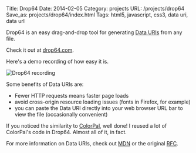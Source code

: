 Title: Drop64
Date: 2014-02-05
Category: projects
URL: /projects/drop64
Save_as: projects/drop64/index.html
Tags: html5, javascript, css3, data uri, data url

Drop64 is an easy drag-and-drop tool for generating [Data URIs][1] from any
file.

Check it out at [drop64.com][2].

Here's a demo recording of how easy it is.

![Drop64 recording]({filename}/static/images/projects/drop64/recording.gif)

Some benefits of Data URIs are:

 - Fewer HTTP requests means faster page loads
 - avoid cross-origin resource loading issues (fonts in Firefox, for example)
 - you can paste the Data URI directly into your web browser URL bar to view the file (occasionally convenient)

If you noticed the similarity to [ColorPal][3], well done!  I reused a lot of
ColorPal's code in Drop64.  Almost all of it, in fact.

For more information on Data URIs, check out [MDN][4] or the original [RFC][5].

[1]: http://css-tricks.com/data-uris/
[2]: http://drop64.com/
[3]: http://colorpal.org/
[4]: https://developer.mozilla.org/en-US/docs/data_URIs
[5]: http://tools.ietf.org/html/rfc2397
